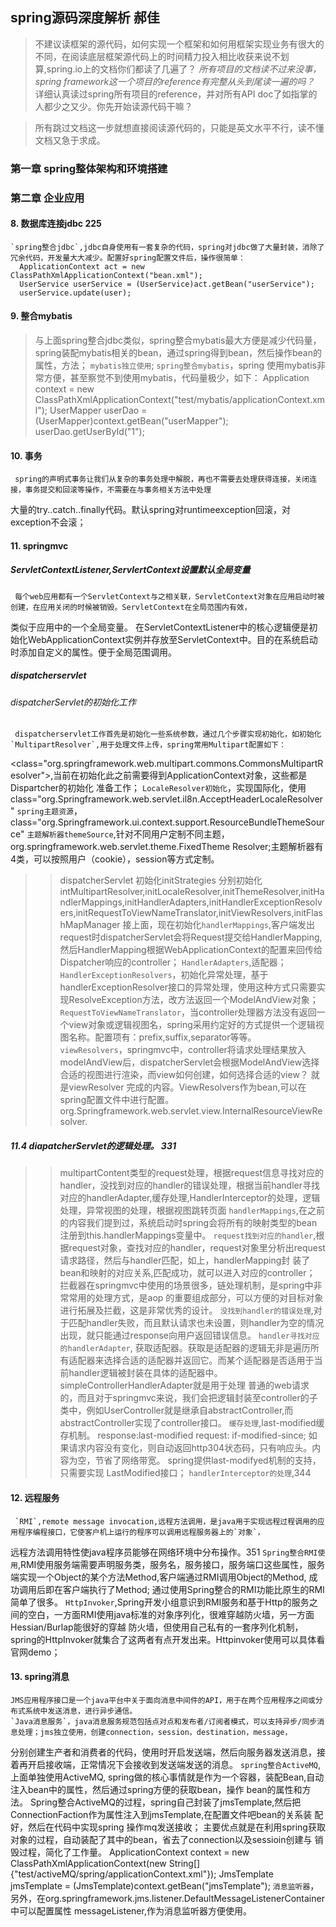 ## spring源码深度解析 郝佳
> 不建议读框架的源代码，如何实现一个框架和如何用框架实现业务有很大的不同，在阅读底层框架源代码上的时间精力投入相比收获来说不划算,spring.io上的文档你们都读了几遍了？
_所有项目的文档读不过来没事，spring framework这一个项目的reference有完整从头到尾读一遍的吗？_ 详细认真读过spring所有项目的reference，并对所有API doc了如指掌的人都少之又少。你先开始读源代码干嘛？

> 所有跳过文档这一步就想直接阅读源代码的，只能是英文水平不行，读不懂文档又急于求成。

### 第一章 spring整体架构和环境搭建

### 第二章 企业应用
#### 8. 数据库连接jdbc  225
    `spring整合jdbc`,jdbc自身使用有一套复杂的代码，spring对jdbc做了大量封装，消除了冗余代码，开发量大大减少。配置好spring配置文件后，操作很简单：
      ApplicationContext act = new ClassPathXmlApplicationContext("bean.xml");
      UserService userService = (UserService)act.getBean("userService");
      userService.update(user);

#### 9. 整合mybatis
> 与上面spring整合jdbc类似，spring整合mybatis最大方便是减少代码量，spring装配mybatis相关的bean，通过spring得到bean，然后操作bean的属性，方法；
    `mybatis独立使用`; `spring整合mybatis`，spring 使用mybatis非常方便，甚至察觉不到使用mybatis，代码量极少，如下：
      Application context = new ClassPathXmlApplicationContext("test/mybatis/applicationContext.xml");
      UserMapper userDao = (UserMapper)context.getBean("userMapper");
      userDao.getUserById("1");
#### 10. 事务
     spring的声明式事务让我们从复杂的事务处理中解脱，再也不需要去处理获得连接，关闭连接，事务提交和回滚等操作，不需要在与事务相关方法中处理
大量的try..catch..finally代码。默认spring对runtimeexception回滚，对exception不会滚；

#### 11. springmvc
##### ServletContextListener,ServlertContext设置默认全局变量
     每个web应用都有一个ServletContext与之相关联，ServletContext对象在应用启动时被创建，在应用关闭的时候被销毁。ServletContext在全局范围内有效，
类似于应用中的一个全局变量。
     在ServletContextListener中的核心逻辑便是初始化WebApplicationContext实例并存放至ServletContext中。目的在系统启动时添加自定义的属性。便于全局范围调用。
##### dispatcherservlet
###### dispatcherServlet的初始化工作
     dispatcherservlet工作首先是初始化一些系统参数，通过几个步骤实现初始化，如初始化`MultipartResolver`,用于处理文件上传，spring常用Multipart配置如下：
<class="org.springframework.web.multipart.commons.CommonsMultipartResolver">,当前在初始化此之前需要得到ApplicationContext对象，这些都是Dispartcher的初始化
准备工作；
     `LocaleResolver初始化`，实现国际化，使用class="org.Springframework.web.servlet.il8n.AcceptHeaderLocaleResolver"
     `spring主题资源`，class="org.Springframework.ui.context.support.ResourceBundleThemeSource"
     `主题解析器themeSource`,针对不同用户定制不同主题，org.springframework.web.servlet.theme.FixedTheme Resolver;主题解析器有4类，可以按照用户（cookie），session等方式定制。
>> dispatcherServlet 初始化initStrategies 分别初始化 intMultipartResolver,initLocaleResolver,initThemeResolver,initHandlerMappings,initHandlerAdapters,initHandlerExceptionResolvers,initRequestToViewNameTranslator,initViewResolvers,initFlashMapManager
     接上面，现在初始化`handlerMappings`,客户端发出request时dispatcherServlet会将Request提交给HandlerMapping,然后HandlerMapping根据WebApplicationContext的配置来回传给Dispatcher响应的controller；
     `HandlerAdapters`,适配器；
     `HandlerExceptionResolvers`，初始化异常处理，基于handlerExceptionResolver接口的异常处理，使用这种方式只需要实现ResolveException方法，改方法返回一个ModelAndView对象；
     `RequestToViewNameTranslator`，当controller处理器方法没有返回一个view对象或逻辑视图名，spring采用约定好的方式提供一个逻辑视图名称。配置项有：prefix,suffix,separator等等。
     `viewResolvers`，springmvc中，controller将请求处理结果放入modelAndView后，dispatcherServlet会根据ModelAndView选择合适的视图进行渲染，而view如何创建，如何选择合适的view？ 就是viewResolver
完成的内容。ViewResolvers作为bean,可以在spring配置文件中进行配置。 org.Springframework.web.servlet.view.InternalResourceViewResolver.

##### 11.4 diapatcherServlet的逻辑处理。 331
>> multipartContent类型的request处理，根据request信息寻找对应的handler，没找到对应的handler的错误处理，根据当前handler寻找对应的handlerAdapter,缓存处理,HandlerInterceptor的处理，逻辑处理，异常视图的处理，根据视图跳转页面
     `handlerMappings`,在之前的内容我们提到过，系统启动时spring会将所有的映射类型的bean注册到this.handlerMappings变量中。
     `request找到对应的handler`,根据request对象，查找对应的handler，request对象里分析出request请求路径，然后与handler匹配，如上，handlerMapping封
装了bean和映射的对应关系,匹配成功，就可以进入对应的controller； 拦截器在springmvc中使用的场景很多，链处理机制，是spring中非常常用的处理方式，是aop
的重要组成部分，可以方便的对目标对象进行拓展及拦截，这是非常优秀的设计。
     `没找到handler的错误处理`,对于匹配handler失败，而且默认请求也未设置，则handler为空的情况出现，就只能通过response向用户返回错误信息。
     `handler寻找对应的handlerAdapter`, 获取适配器。获取是适配器的逻辑无非是遍历所有适配器来选择合适的适配器并返回它。而某个适配器是否适用于当前handler逻辑被封装在具体的适配器中。simpleControllerHandlerAdapter就是用于处理
普通的web请求的，而且对于springmvc来说，我们会把逻辑封装至controller的子类中，例如UserController就是继承自abstractController,而abstractController实现了controller接口。
     `缓存处理`,last-modified缓存机制。 response:last-modified request: if-modified-since; 如果请求内容没有变化，则自动返回http304状态码，只有响应头。内容为空，节省了网络带宽。 spring提供last-modifyed机制的支持，只需要实现
LastModified接口；
     `handlerInterceptor的处理`,344





#### 12. 远程服务
     `RMI`,remote message invocation,远程方法调用，是java用于实现远程过程调用的应用程序编程接口，它使客户机上运行的程序可以调用远程服务器上的`对象`，
远程方法调用特性使java程序员能够在网络环境中分布操作。351
     `Spring整合RMI使用`,RMI使用服务端需要声明服务类，服务名，服务接口，服务端口这些属性，服务端实现一个Object的某个方法Method,客户端通过RMI调用Object的Method,
成功调用后即在客户端执行了Method; 通过使用Spring整合的RMI功能比原生的RMI简单了很多。
     `HttpInvoker`,Spring开发小组意识到RMI服务和基于Http的服务之间的空白，一方面RMI使用java标准的对象序列化，很难穿越防火墙，另一方面Hessian/Burlap能很好的穿越
防火墙，但使用自己私有的一套序列化机制，spring的HttpInvoker就集合了这两者有点开发出来。Httpinvoker使用可以具体看官网demo；

#### 13. spring消息
    JMS应用程序接口是一个java平台中关于面向消息中间件的API，用于在两个应用程序之间或分布式系统中发送消息，进行异步通信。
    `Java消息服务`，java消息服务规范包括点对点和发布者/订阅者模式，可以支持异步/同步消息处理；jms独立使用，创建connection，session，destination，message，
分别创建生产者和消费者的代码，使用时开启发送端，然后向服务器发送消息，接着再开启接收端，正常情况下会接收到发送端发送的消息。
    `spring整合ActiveMQ`,上面单独使用ActiveMQ, spring做的核心事情就是作为一个容器，装配Bean,自动注入bean中的属性，然后通过spring方便的获取bean，操作
bean的属性和方法。 Spring整合ActiveMQ的过程，spring自己封装了jmsTemplate,然后把ConnectionFaction作为属性注入到jmsTemplate,在配置文件吧bean的关系装
配好，然后在代码中实现spring 操作mq发送接收； 主要优点就是在利用spring获取对象的过程，自动装配了其中的bean，省去了connection以及sessioin创建与
销毁过程，简化了工作量。
    ApplicationContext context = new ClassPathXmlApplicationContext(new String[]{"test/activeMQ/spring/applicationContext.xml"});
    JmsTemplate jmsTemplate = (JmsTemplate)context.getBean("jmsTemplate");
    `消息监听器`，另外，在org.springframework.jms.listener.DefaultMessageListenerContainer中可以配置属性 messageListener,作为消息监听器方便使用。
